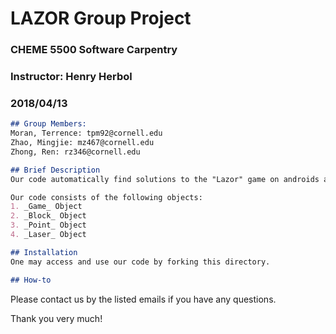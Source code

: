 # LAZOR Group Project
### CHEME 5500 Software Carpentry
### Instructor: Henry Herbol
### 2018/04/13



```markdown
## Group Members:
Moran, Terrence: tpm92@cornell.edu
Zhao, Mingjie: mz467@cornell.edu
Zhong, Ren: rz346@cornell.edu
```


```markdown
## Brief Description
Our code automatically find solutions to the "Lazor" game on androids and iphones. It reads in an input file to obtain the board layout to obtain the number and types of blocks, the number of points that needs to go through, and the position and direction of the laser beam. Then, it generates all the potential variations of placing blocks onto this board, uses laser to test each one of the variations, finds one board that satisfies all the points, and then save that solution into a text file. 

Our code consists of the following objects:
1. _Game_ Object
2. _Block_ Object
3. _Point_ Object
4. _Laser_ Object
```


```markdown
## Installation
One may access and use our code by forking this directory.

```


```markdown
## How-to


```



Please contact us by the listed emails if you have any questions.

Thank you very much! 
